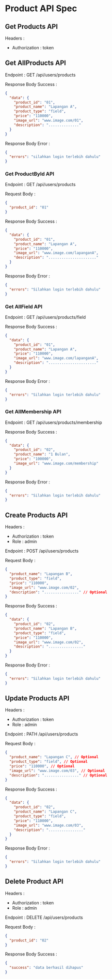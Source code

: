 # Product API Spec

## Get Products API

Headers :

- Authorization : token

## Get AllProducts API

Endpoint : GET /api/users/products

Response Body Success :

```json
{
  "data": {
    "product_id": "01",
    "product_name": "Lapangan A",
    "product_type": "field",
    "price": "110000",
    "image_url": "www.image.com/01",
    "description": ".............."
  }
}
```

Response Body Error :

```json
{
  "errors": "silahkan login terlebih dahulu"
}
```

### Get ProductById API

Endpoint : GET /api/users/products

Request Body :

```json
{
  "product_id": "01"
}
```

Response Body Success :

```json
{
  "data": {
    "product_id": "01",
    "product_name": "Lapangan A",
    "price": "110000",
    "image_url": "www.image.com/lapanganA",
    "description": "......................"
  }
}
```

Response Body Error :

```json
{
  "errors": "Silahkan login terlebih dahulu"
}
```

### Get AllField API

Endpoint : GET /api/users/products/field

Response Body Success :

```json
{
  "data": {
    "product_id": "01",
    "product_name": "Lapangan A",
    "price": "110000",
    "image_url": "www.image.com/lapanganA",
    "description": "......................"
  }
}
```

Response Body Error :

```json
{
  "errors": "Silahkan login terlebih dahulu"
}
```

### Get AllMembership API

Endpoint : GET /api/users/products/membership

Response Body Success :

```json
{
  "data": {
    "product_id": "02",
    "product_name": "1 Bulan",
    "price": "100000",
    "image_url": "www.image.com/membership"
  }
}
```

Response Body Error :

```json
{
  "errors": "Silahkan login terlebih dahulu"
}
```

## Create Products API

Headers :

- Authorization : token
- Role : admin

Endpoint : POST /api/users/products

Request Body :

```json
{
  "product_name": "Lapangan B",
  "product_type": "field",
  "price": "110000",
  "image_url": "www.image.com/02",
  "description": "................" // Optional
}
```

Response Body Success :

```json
{
  "data": {
    "product_id": "02",
    "product_name": "Lapangan B",
    "product_type": "field",
    "price": "110000",
    "image_url": "www.image.com/02",
    "description": "................"
  }
}
```

Response Body Error :

```json
{
  "errors": "Silahkan login terlebih dahulu"
}
```

## Update Products API

Headers :

- Authorization : token
- Role : admin

Endpoint : PATH /api/users/products

Request Body :

```json
{
  "product_name": "Lapangan C", // Optional
  "product_type": "field", // Optional
  "price": "110000", // Optional
  "image_url": "www.image.com/03", // Optional
  "description": "................" // Optional
}
```

Response Body Success :

```json
{
  "data": {
    "product_id": "02",
    "product_name": "Lapangan C",
    "product_type": "field",
    "price": "110000",
    "image_url": "www.image.com/03",
    "description": "................"
  }
}
```

Response Body Error :

```json
{
  "errors": "Silahkan login terlebih dahulu"
}
```

## Delete Product API

Headers :

- Authorization : token
- Role : admin

Endpoint : DELETE /api/users/products

Request Body :

```json
{
  "product_id": "02"
}
```

Response Body Success :

```json
{
  "success": "data berhasil dihapus"
}
```
